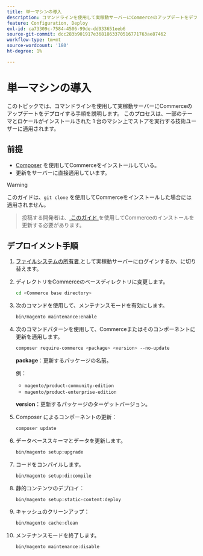 ```yaml
---
title: 単一マシンの導入
description: コマンドラインを使用して実稼動サーバーにCommerceのアップデートをデプロイする方法を説明します。
feature: Configuration, Deploy
exl-id: ca73309c-7584-4506-99de-dd933651eeb6
source-git-commit: dcc283b901917e3681863370516771763ae87462
workflow-type: tm+mt
source-wordcount: '180'
ht-degree: 1%

---
```


# 単一マシンの導入

このトピックでは、コマンドラインを使用して実稼動サーバーにCommerceのアップデートをデプロイする手順を説明します。 このプロセスは、一部のテーマとロケールがインストールされた 1 台のマシン上でストアを実行する技術ユーザーに適用されます。

## 前提

- [Composer](../../installation/composer.md) を使用してCommerceをインストールしている。
- 更新をサーバーに直接適用しています。

>[!WARNING]
>
>このガイドは、`git clone` を使用してCommerceをインストールした場合には適用されません。
>>投稿する開発者は、[ このガイド ][install] を使用してCommerceのインストールを更新する必要があります。

## デプロイメント手順

1. [ ファイルシステムの所有者 ](../../installation/prerequisites/file-system/overview.md) として実稼動サーバーにログインするか、に切り替えます。

1. ディレクトリをCommerceのベースディレクトリに変更します。

   ```bash
   cd <Commerce base directory>
   ```

1. 次のコマンドを使用して、メンテナンスモードを有効にします。

   ```bash
   bin/magento maintenance:enable
   ```

1. 次のコマンドパターンを使用して、Commerceまたはそのコンポーネントに更新を適用します。

   ```bash
   composer require-commerce <package> <version> --no-update
   ```

   **package**：更新するパッケージの名前。

   例：

   - `magento/product-community-edition`
   - `magento/product-enterprise-edition`

   **version**：更新するパッケージのターゲットバージョン。

1. Composer によるコンポーネントの更新：

   ```bash
   composer update
   ```

1. データベーススキーマとデータを更新します。

   ```bash
   bin/magento setup:upgrade
   ```

1. コードをコンパイルします。

   ```bash
   bin/magento setup:di:compile
   ```

1. 静的コンテンツのデプロイ：

   ```bash
   bin/magento setup:static-content:deploy
   ```

1. キャッシュのクリーンアップ：

   ```bash
   bin/magento cache:clean
   ```

1. メンテナンスモードを終了します。

   ```bash
   bin/magento maintenance:disable
   ```

<!-- link definitions -->

[install]: https://developer.adobe.com/commerce/contributor/guides/install/update-dependencies/
